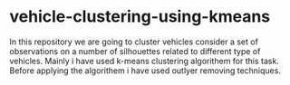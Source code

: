 # vehicle-clustering-using-kmeans
In this repository we are going to cluster vehicles consider a set of observations on a number of silhouettes related to different type of vehicles.
Mainly i have used k-means clustering algorithem for this task. Before applying the algorithem i have used outlyer removing techniques.
